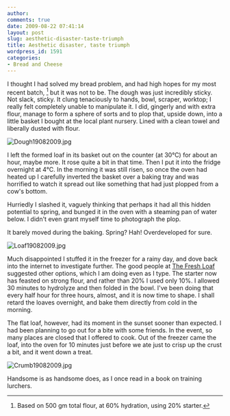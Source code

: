 ```yaml
---
author:
comments: true
date: 2009-08-22 07:41:14
layout: post
slug: aesthetic-disaster-taste-triumph
title: Aesthetic disaster, taste triumph
wordpress_id: 1591
categories:
- Bread and Cheese
---
```


I thought I had solved my bread problem, and had high hopes for my most recent batch, [^fn1] but it was not to be. The dough was just incredibly sticky. Not slack, sticky. It clung tenaciously to hands, bowl, scraper, worktop; I really felt completely unable to manipulate it. I did, gingerly and with extra flour, manage to form a sphere of sorts and to plop that, upside down, into a little basket I bought at the local plant nursery. Lined with a clean towel and liberally dusted with flour.

  ![Dough19082009.jpg](/uploads/2009/08/Dough19082009.jpg)  


I left the formed loaf in its basket out on the counter (at 30℃) for about an hour, maybe more. It rose quite a bit in that time. Then I put it into the fridge overnight at 4℃. In the morning it was still risen, so once the oven had heated up I carefully inverted the basket over a baking tray and was horrified to watch it spread out like something that had just plopped from a cow's bottom.

Hurriedly I slashed it, vaguely thinking that perhaps it had all this hidden potential to spring, and bunged it in the oven with a steaming pan of water below. I didn't even grant myself time to photograph the plop.

It barely moved during the baking. Spring? Hah! Overdeveloped for sure.

![Loaf19082009.jpg](/uploads/2009/08/Loaf19082009.jpg)

Much disappointed I stuffed it in the freezer for a rainy day, and dove back into the internet to investigate further. The good people at [The Fresh Loaf](http://www.thefreshloaf.com/) suggested other options, which I am doing even as I type. The starter now has feasted on strong flour, and rather than 20% I used only 10%. I allowed 30 minutes to hydrolyze and then folded in the bowl. I've been doing that every half hour for three hours, almost, and it is now time to shape. I shall retard the loaves overnight, and bake them directly from cold in the morning.

The flat loaf, however, had its moment in the sunset sooner than expected. I had been planning to go out for a bite with some friends. In the event, so many places are closed that I offered to cook. Out of the freezer came the loaf, into the oven for 10 minutes just before we ate just to crisp up the crust a bit, and it went down a treat.

  ![Crumb19082009.jpg](/uploads/2009/08/Crumb19082009.jpg)  


Handsome is as handsome does, as I once read in a book on training lurchers.

[^fn1]: Based on 500 gm total flour, at 60% hydration, using 20% starter. 

